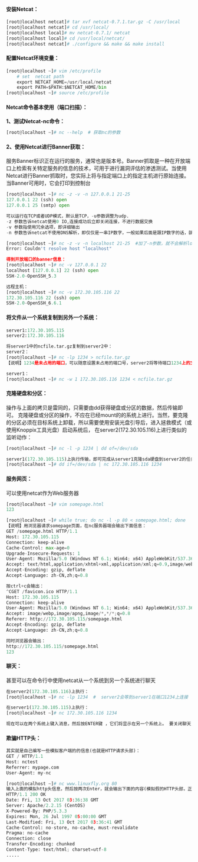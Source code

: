 ####  安装Netcat：
```py
[root@localhost netcat]# tar xvf netcat-0.7.1.tar.gz -C /usr/local
[root@localhost netcat]# cd /usr/local/
[root@localhost local]# mv netcat-0.7.1/ netcat
[root@localhost local]# cd /usr/local/netcat/
[root@localhost netcat]# ./configure && make && make install

```
#### 配置Netcat环境变量：
```py
[root@localhost ~]# vim /etc/profile
    # set  netcat path
    export NETCAT_HOME=/usr/local/netcat
    export PATH=$PATH:$NETCAT_HOME/bin
[root@localhost ~]# source /etc/profile

```
#### Netcat命令基本使用（端口扫描）：

**1、测试Netcat-nc命令：**
```py
[root@localhost ~]# nc --help  # 获取nc的参数

```

#### 2、使用Netcat进行Banner获取： ####
服务Banner标识正在运行的服务，通常也是版本号。Banner抓取是一种在开放端口上检索有关特定服务的信息的技术，可用于进行漏洞评估的渗透测试。当使用Netcat进行Banner抓取时，您实际上将与指定端口上的指定主机进行原始连接。当Banner可用时，它会打印到控制台

```py
[root@localhost ~]# nc -z -v -n 127.0.0.1 21-25  
127.0.0.1 22 (ssh) open
127.0.0.1 25 (smtp) open

可以运行在TCP或者UDP模式，默认是TCP，-u参数调整为udp.
-z 参数告诉netcat使用0 IO,连接成功后立即关闭连接，不进行数据交换
-v 参数指使用冗余选项，即详细输出
-n 参数告诉netcat不使用DNS解析，即仅仅是一串IP数字，一般如果后面是跟IP数字的话，就带上-n参数；跟着是域名的话，就不带-n参数。

[root@localhost ~]# nc -z -v -n localhost 21-25  #加了-n参数，就不会解析localhost，导致报错
Error: Couldn't resolve host "localhost"

得到开放端口的banner信息：
[root@localhost ~]# nc -v 127.0.0.1 22
localhost [127.0.0.1] 22 (ssh) open
SSH-2.0-OpenSSH_5.3

远程主机：
[root@localhost ~]# nc -v 172.30.105.116 22
172.30.105.116 22 (ssh) open
SSH-2.0-OpenSSH_6.6.1

```

#### 将文件从一个系统复制到另外一个系统：
```py
server1:172.30.105.115
server2:172.30.105.116

将server1中的ncfile.tar.gz复制到server2中：
server2：
[root@localhost ~]# nc -lp 1234 > ncfile.tar.gz
【说明】1234是未占用的端口，可以随意设置未占用的端口号，server2将等待端口1234上的文件ncfile.tar.gz

server1：
[root@localhost ~]# nc -w 1 172.30.105.116 1234 < ncfile.tar.gz 
```


#### 克隆硬盘和分区：

操作与上面的拷贝是雷同的，只需要由dd获得硬盘或分区的数据，然后传输即可。
克隆硬盘或分区的操作，不应在已经mount的的系统上进行。当然，要克隆的分区必须在目标系统上卸载，所以需要使用安装光盘引导后，进入拯救模式（或使用Knoppix工具光盘）启动系统后，
在server2(172.30.105.116)上进行类似的监听动作：
```py
[root@localhost ~]# nc -l -p 1234 | dd of=/dev/sda

server1(172.30.105.115)上执行传输，即可完成从server1克隆sda硬盘到server2的任务：
[root@localhost ~]# dd if=/dev/sda | nc 172.30.105.116 1234

```

#### 服务网页：
可以使用netcat作为Web服务器
```py
[root@localhost ~]# vim somepage.html 
123

[root@localhost ~]# while true; do nc -l -p 80 < somepage.html; done
【说明】用浏览器请求somepage页面，在nc服务器端会输出下面信息：
GET /somepage.html HTTP/1.1
Host: 172.30.105.115
Connection: keep-alive
Cache-Control: max-age=0
Upgrade-Insecure-Requests: 1
User-Agent: Mozilla/5.0 (Windows NT 6.1; Win64; x64) AppleWebKit/537.36 (KHTML, like Gecko) Chrome/60.0.3112.90 Safari/537.36
Accept: text/html,application/xhtml+xml,application/xml;q=0.9,image/webp,image/apng,*/*;q=0.8
Accept-Encoding: gzip, deflate
Accept-Language: zh-CN,zh;q=0.8

按ctrl+c会输出：
^CGET /favicon.ico HTTP/1.1
Host: 172.30.105.115
Connection: keep-alive
User-Agent: Mozilla/5.0 (Windows NT 6.1; Win64; x64) AppleWebKit/537.36 (KHTML, like Gecko) Chrome/60.0.3112.90 Safari/537.36
Accept: image/webp,image/apng,image/*,*/*;q=0.8
Referer: http://172.30.105.115/somepage.html
Accept-Encoding: gzip, deflate
Accept-Language: zh-CN,zh;q=0.8

同时浏览器会输出：
http://172.30.105.115/somepage.html
123
```

#### 聊天：
甚至可以在命令行中使用netcat从一个系统到另一个系统进行聊天
```py
在server2(172.30.105.116)上执行：
[root@localhost ~]# nc -lp 1234  #  server2会等到server1在端口1234上连接

在server1(172.30.105.115)上执行：
[root@localhost ~]# nc 172.30.105.116 1234

现在可以在两个系统上键入消息，然后按ENTER键 ，它们将显示在另一个系统上。 要关闭聊天，请在两个系统上按CTRL + C。

```
#### 欺骗HTTP头：
```py
其实就是自己编写一些模拟客户端的的信息(也就是HTTP请求头部)：
GET / HTTP/1.1
Host: nctest
Referrer: mypage.com
User-Agent: my-nc

[root@localhost ~]# nc www.linuxfly.org 80
输入上面的模拟http头信息，然后按两次Enter，就会输出下面的内容(模拟假的HTTP头部，正常请求了网页)：
HTTP/1.1 200 OK
Date: Fri, 13 Oct 2017 03:36:38 GMT
Server: Apache/2.2.15 (CentOS)
X-Powered-By: PHP/5.3.3
Expires: Mon, 26 Jul 1997 05:00:00 GMT
Last-Modified: Fri, 13 Oct 2017 03:36:41 GMT
Cache-Control: no-store, no-cache, must-revalidate
Pragma: no-cache
Connection: close
Transfer-Encoding: chunked
Content-Type: text/html; charset=utf-8
.....
